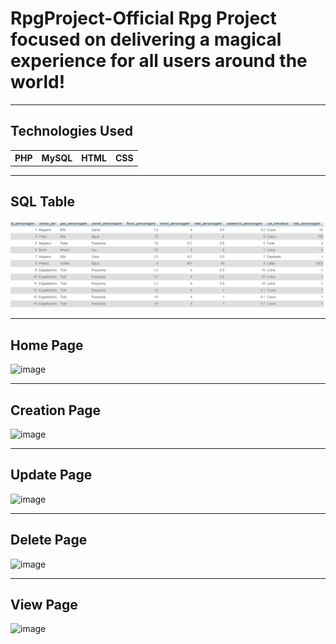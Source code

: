 # RpgProject-Official Rpg Project focused on delivering a magical experience for all users around the world!
---

## Technologies Used

<table>
  <th>PHP</th>
  <th>MySQL</th>
  <th>HTML</th>
  <th>CSS</th>
</table>

---

## SQL Table

![TabelaSQL](tabela.png)


---

## Home Page

![image](https://github.com/DEEPLERZERA/RpgProject-Official/assets/73613620/382cf6b5-e5d7-4c63-b6fa-3d3d161a5ac9)


---

## Creation Page

![image](https://github.com/DEEPLERZERA/RpgProject-Official/assets/73613620/ff3d25c3-b9e2-452c-95d9-4ff56ebf0cca)


---

## Update Page

![image](https://github.com/DEEPLERZERA/RpgProject-Official/assets/73613620/9243fb08-e42c-4418-b626-59a6d810df21)


---

## Delete Page

![image](https://github.com/DEEPLERZERA/RpgProject-Official/assets/73613620/6c3a594f-f97b-4d65-8fb9-d9a2cf75a475)


---

## View Page

![image](https://github.com/DEEPLERZERA/RpgProject-Official/assets/73613620/567cffec-6ec5-47aa-904c-c853238ea818)





